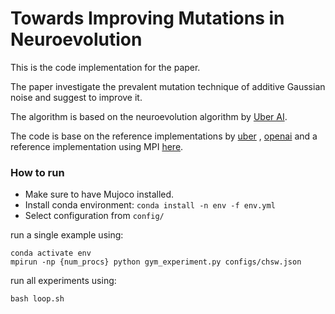 # Towards Improving Mutations in Neuroevolution

This is the code implementation for the paper.

The paper investigate the prevalent mutation technique of additive Gaussian noise and suggest to improve it.

The algorithm is based on the neuroevolution algorithm by [Uber AI](https://arxiv.org/abs/1712.06567).

The code is base on the reference implementations by [uber](https://github.com/uber-research/deep-neuroevolution)
, [openai](https://github.com/openai/evolution-strategies-starter) and a reference implementation using
MPI [here](https://github.com/sash-a/es_pytorch).

### How to run

* Make sure to have Mujoco installed.
* Install conda environment: `conda install -n env -f env.yml`
* Select configuration from `config/`

run a single example using:

```
conda activate env
mpirun -np {num_procs} python gym_experiment.py configs/chsw.json
```

run all experiments using:

```
bash loop.sh
```
